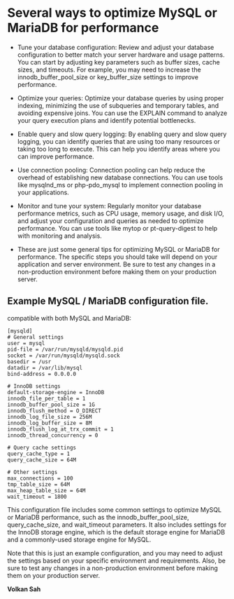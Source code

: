 # Several ways to optimize MySQL or MariaDB for performance
- Tune your database configuration: Review and adjust your database configuration to better match your server hardware and usage patterns. You can start by adjusting key parameters such as buffer sizes, cache sizes, and timeouts. For example, you may need to increase the innodb_buffer_pool_size or key_buffer_size settings to improve performance.

- Optimize your queries: Optimize your database queries by using proper indexing, minimizing the use of subqueries and temporary tables, and avoiding expensive joins. You can use the EXPLAIN command to analyze your query execution plans and identify potential bottlenecks.

- Enable query and slow query logging: By enabling query and slow query logging, you can identify queries that are using too many resources or taking too long to execute. This can help you identify areas where you can improve performance.

- Use connection pooling: Connection pooling can help reduce the overhead of establishing new database connections. You can use tools like mysqlnd_ms or php-pdo_mysql to implement connection pooling in your applications.

- Monitor and tune your system: Regularly monitor your database performance metrics, such as CPU usage, memory usage, and disk I/O, and adjust your configuration and queries as needed to optimize performance. You can use tools like mytop or pt-query-digest to help with monitoring and analysis.

- These are just some general tips for optimizing MySQL or MariaDB for performance. The specific steps you should take will depend on your application and server environment. Be sure to test any changes in a non-production environment before making them on your production server.

## Example MySQL / MariaDB configuration file. 
compatible with both MySQL and MariaDB:

```shell
[mysqld]
# General settings
user = mysql
pid-file = /var/run/mysqld/mysqld.pid
socket = /var/run/mysqld/mysqld.sock
basedir = /usr
datadir = /var/lib/mysql
bind-address = 0.0.0.0

# InnoDB settings
default-storage-engine = InnoDB
innodb_file_per_table = 1
innodb_buffer_pool_size = 1G
innodb_flush_method = O_DIRECT
innodb_log_file_size = 256M
innodb_log_buffer_size = 8M
innodb_flush_log_at_trx_commit = 1
innodb_thread_concurrency = 0

# Query cache settings
query_cache_type = 1
query_cache_size = 64M

# Other settings
max_connections = 100
tmp_table_size = 64M
max_heap_table_size = 64M
wait_timeout = 1800

```
This configuration file includes some common settings to optimize MySQL or MariaDB performance, such as the innodb_buffer_pool_size, query_cache_size, and wait_timeout parameters. It also includes settings for the InnoDB storage engine, which is the default storage engine for MariaDB and a commonly-used storage engine for MySQL.

Note that this is just an example configuration, and you may need to adjust the settings based on your specific environment and requirements. Also, be sure to test any changes in a non-production environment before making them on your production server.

**Volkan Sah**
